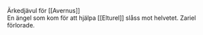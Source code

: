 Ärkedjävul för [[Avernus]]  
En ängel som kom för att hjälpa [[Elturel]] slåss mot helvetet. Zariel förlorade. 